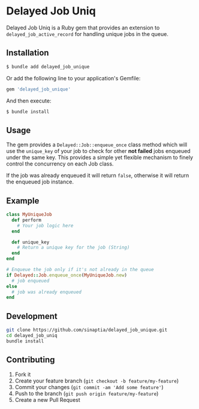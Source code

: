 # Delayed Job Uniq

Delayed Job Uniq is a Ruby gem that provides an extension to `delayed_job_active_record` for handling unique jobs in the queue.

## Installation

```bash
$ bundle add delayed_job_unique
```
Or add the following line to your application's Gemfile:

```ruby
gem 'delayed_job_unique'
```

And then execute:

```bash
$ bundle install
```

## Usage

The gem provides a `Delayed::Job::enqueue_once` class method which will use the `unique_key` of your job to check for other **not failed** jobs enqueued under the same key.
This provides a simple yet flexible mechanism to finely control the concurrency on each Job class.

If the job was already enqueued it will return `false`, otherwise it will return the enqueued job instance.

## Example

```ruby
class MyUniqueJob
  def perform
    # Your job logic here
  end

  def unique_key
    # Return a unique key for the job (String)
  end
end

# Enqueue the job only if it's not already in the queue
if Delayed::Job.enqueue_once(MyUniqueJob.new)
  # job enqueued
else
  # job was already enqueued 
end
```

## Development

```bash
git clone https://github.com/sinaptia/delayed_job_unique.git
cd delayed_job_uniq
bundle install
```

## Contributing

1. Fork it
2. Create your feature branch (`git checkout -b feature/my-feature`)
3. Commit your changes (`git commit -am 'Add some feature'`)
4. Push to the branch (`git push origin feature/my-feature`)
5. Create a new Pull Request
